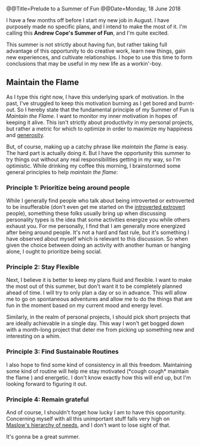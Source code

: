 @@Title=Prelude to a Summer of Fun
@@Date=Monday, 18 June 2018


I have a few months off before I start my new job in August. I have purposely made no specific plans, and I intend to make the most of it. I'm calling this **Andrew Cope's Summer of Fun**, and I'm quite excited.  

This summer is not strictly about having fun, but rather taking full advantage of this opportunity to do creative work, learn new things, gain new experiences, and cultivate relationships.  I hope to use this time to form conclusions that may be useful in my new life as a workin'-boy. 

## Maintain the Flame

As I type this right now, I have this underlying spark of motivation. In the past, I've struggled to keep this motivation burning as I get bored and burnt-out.  So I hereby state that the fundamental principle of my Summer of Fun is *Maintain the Flame*.   I want to monitor my inner motivation in hopes of keeping it alive.  This isn't strictly about productivity in my personal projects, but rather a metric for which to optimize in order to maximize my happiness and [generosity](http://thecope.net/2018/4/15/generouswithmytime). 

But, of course, making up a catchy phrase like *maintain the flame* is easy. The hard part is actually doing it. But I have the opportunity this summer to try things out without any real responsibilities getting in my way, so I'm optimistic.  While drinking my coffee this morning, I brainstormed some general principles to help *maintain the flame*:

### Principle 1: Prioritize being around people

While I generally find people who talk about being introverted or extroverted to be insufferable (don't even get me started on the [introverted extrovert](https://www.buzzfeed.com/genamourbarrett/things-you-know-if-youre-an-extrovert-but-also-a-little?utm_term=.mfdeye251#.jujG3GRbX) people), something these folks usually bring up when discussing personality types is the idea that some activities energize you while others exhaust you. For me personally, I find that I am generally more energized after being around people. It's not a hard and fast rule, but it's something I have observed about myself which is relevant to this discussion.  So when given the choice between doing an activity with another human or hanging alone, I ought to prioritize being social.

### Principle 2: Stay Flexible

Next, I believe it is better to keep my plans fluid and flexible. I want to make the most out of this summer, but don't want it to be completely planned ahead of time. I will try to only plan a day or so in advance. This will allow me to go on spontaneous adventures and allow me to do the things that are fun in the moment based on my current mood and energy level.

Similarly, in the realm of personal projects, I should pick short projects that are ideally achievable in a single day. This way I won't get bogged down with a month-long project that deter me from picking up something new and interesting on a whim. 

### Principle 3: Find Sustainable Routines

I also hope to find some kind of consistency in all this freedom. Maintaining some kind of routine will help me stay motivated (&ast;cough cough&ast; maintain the flame ) and energetic. I don't know exactly how this will end up, but I'm looking forward to figuring it out. 

### Principle 4: Remain grateful

And of course, I shouldn't forget how lucky I am to have this opportunity.  Concerning myself with all this unimportant stuff falls very high on [Maslow's hierarchy of needs](https://en.m.wikipedia.org/wiki/Maslow%27s_hierarchy_of_needs), and I don't want to lose sight of that. 

It's gonna be a great summer. 